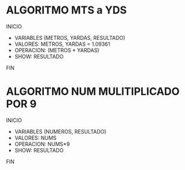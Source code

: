 # ALGORITMO MTS a YDS
INICIO
- VARIABLES (METROS, YARDAS, RESULTADO)
- VALORES: METROS, YARDAS = 1.09361
- OPERACION: (METROS * YARDAS)
- SHOW: RESULTADO

FIN

# ALGORITMO NUM MULITIPLICADO POR 9
INICIO
- VARIABLES (NUMEROS, RESULTADO)
- VALORES: NUMS
- OPERACION: NUMS*9
- SHOW: RESULTADO

FIN
